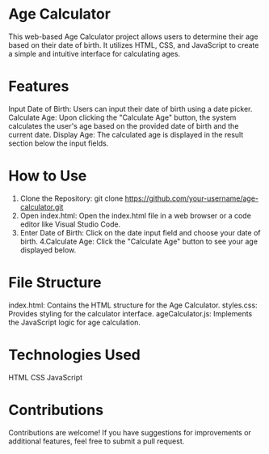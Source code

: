# Age Calculator
This web-based Age Calculator project allows users to determine their age based on their date of birth. It utilizes HTML, CSS, and JavaScript to create a simple and intuitive interface for calculating ages.

# Features
Input Date of Birth: Users can input their date of birth using a date picker.
Calculate Age: Upon clicking the "Calculate Age" button, the system calculates the user's age based on the provided date of birth and the current date.
Display Age: The calculated age is displayed in the result section below the input fields.

# How to Use
1. Clone the Repository:
git clone https://github.com/your-username/age-calculator.git
2. Open index.html:
Open the index.html file in a web browser or a code editor like Visual Studio Code.
3. Enter Date of Birth:
Click on the date input field and choose your date of birth.
4.Calculate Age:
Click the "Calculate Age" button to see your age displayed below.

# File Structure
index.html: Contains the HTML structure for the Age Calculator.
styles.css: Provides styling for the calculator interface.
ageCalculator.js: Implements the JavaScript logic for age calculation.

# Technologies Used
 HTML
 CSS
 JavaScript
 
# Contributions
Contributions are welcome! If you have suggestions for improvements or additional features, feel free to submit a pull request.
